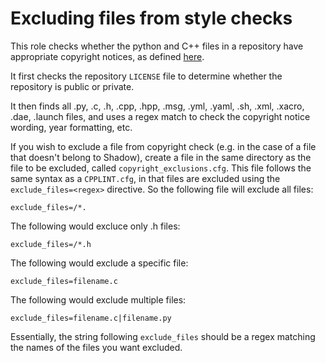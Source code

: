 # Excluding files from style checks
This role checks whether the python and C++ files in a repository have appropriate copyright notices, as defined [here](https://shadowrobot.atlassian.net/wiki/spaces/SDSR/pages/594411521/Licenses).

It first checks the repository `LICENSE` file to determine whether the repository is public or private.

It then finds all .py, .c, .h, .cpp, .hpp, .msg, .yml, .yaml, .sh, .xml, .xacro, .dae, .launch files, and uses a regex match to check the copyright notice wording, year formatting, etc.

If you wish to exclude a file from copyright check (e.g. in the case of a file that doesn't belong to Shadow), create a file in the same directory as the file to be excluded, called `copyright_exclusions.cfg`. This file follows the same syntax as a `CPPLINT.cfg`, in that files are excluded using the `exclude_files=<regex>` directive. So the following file will exclude all files:

```
exclude_files=/*.
```

The following would excluce only .h files:

```
exclude_files=/*.h
```

The following would exclude a specific file:

```
exclude_files=filename.c
```

The following would exclude multiple files:
```
exclude_files=filename.c|filename.py
```

Essentially, the string following `exclude_files` should be a regex matching the names of the files you want excluded.